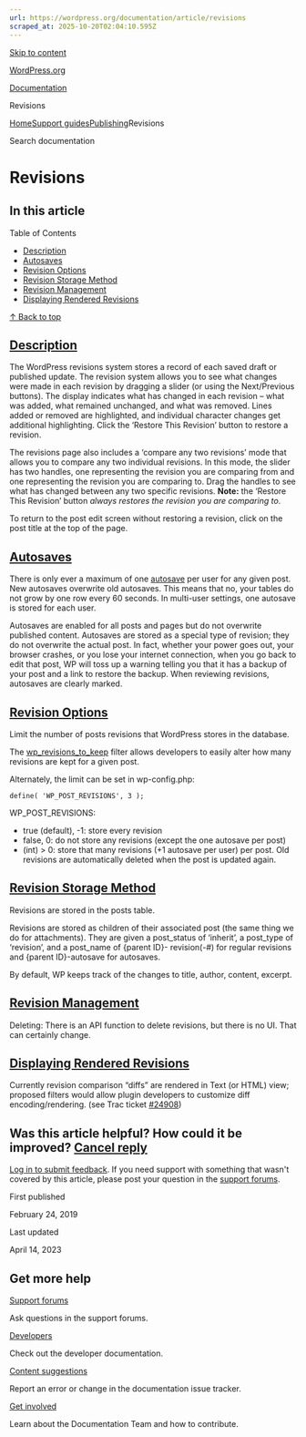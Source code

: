 ```yaml
---
url: https://wordpress.org/documentation/article/revisions
scraped_at: 2025-10-20T02:04:10.595Z
---
```


[Skip to content](https://wordpress.org/documentation/article/revisions/#wp--skip-link--target)

[WordPress.org](https://wordpress.org/)

[Documentation](https://wordpress.org/documentation)

Revisions

[Home](https://wordpress.org/documentation)[Support guides](https://wordpress.org/documentation/support-guides/)[Publishing](https://wordpress.org/documentation/category/publishing/)Revisions

Search documentation

# Revisions

## In this article

Table of Contents

- [Description](https://wordpress.org/documentation/article/revisions/#description)
- [Autosaves](https://wordpress.org/documentation/article/revisions/#autosaves)
- [Revision Options](https://wordpress.org/documentation/article/revisions/#revision-options)
- [Revision Storage Method](https://wordpress.org/documentation/article/revisions/#revision-storage-method)
- [Revision Management](https://wordpress.org/documentation/article/revisions/#revision-management)
- [Displaying Rendered Revisions](https://wordpress.org/documentation/article/revisions/#displaying-rendered-revisions)

[↑ Back to top](https://wordpress.org/documentation/article/revisions/#wp--skip-link--target)

## [Description](https://wordpress.org/documentation/article/revisions/\#description)

The WordPress revisions system stores a record of each saved draft or published update. The revision system allows you to see what changes were made in each revision by dragging a slider (or using the Next/Previous buttons). The display indicates what has changed in each revision – what was added, what remained unchanged, and what was removed. Lines added or removed are highlighted, and individual character changes get additional highlighting. Click the ‘Restore This Revision’ button to restore a revision.

The revisions page also includes a ‘compare any two revisions’ mode that allows you to compare any two individual revisions. In this mode, the slider has two handles, one representing the revision you are comparing from and one representing the revision you are comparing to. Drag the handles to see what has changed between any two specific revisions. **Note:** the ‘Restore This Revision’ button _always restores the revision you are comparing to_.

To return to the post edit screen without restoring a revision, click on the post title at the top of the page.

## [Autosaves](https://wordpress.org/documentation/article/revisions/\#autosaves)

There is only ever a maximum of one [autosave](https://wordpress.org/support/article/glossary#autosave) per user for any given post. New autosaves overwrite old autosaves. This means that no, your tables do not grow by one row every 60 seconds. In multi-user settings, one autosave is stored for each user.

Autosaves are enabled for all posts and pages but do not overwrite published content. Autosaves are stored as a special type of revision; they do not overwrite the actual post. In fact, whether your power goes out, your browser crashes, or you lose your internet connection, when you go back to edit that post, WP will toss up a warning telling you that it has a backup of your post and a link to restore the backup. When reviewing revisions, autosaves are clearly marked.

## [Revision Options](https://wordpress.org/documentation/article/revisions/\#revision-options)

Limit the number of posts revisions that WordPress stores in the database.

The [wp\_revisions\_to\_keep](https://codex.wordpress.org/Plugin_API/Filter_Reference/wp_revisions_to_keep) filter allows developers to easily alter how many revisions are kept for a given post.

Alternately, the limit can be set in wp-config.php:

```
define( 'WP_POST_REVISIONS', 3 );

```

WP\_POST\_REVISIONS:

- true (default), -1: store every revision
- false, 0: do not store any revisions (except the one autosave per post)
- (int) > 0: store that many revisions (+1 autosave per user) per post. Old revisions are automatically deleted when the post is updated again.

## [Revision Storage Method](https://wordpress.org/documentation/article/revisions/\#revision-storage-method)

Revisions are stored in the posts table.

Revisions are stored as children of their associated post (the same thing we do for attachments). They are given a post\_status of ‘inherit’, a post\_type of ‘revision’, and a post\_name of {parent ID}- revision(-#) for regular revisions and {parent ID}-autosave for autosaves.

By default, WP keeps track of the changes to title, author, content, excerpt.

## [Revision Management](https://wordpress.org/documentation/article/revisions/\#revision-management)

Deleting: There is an API function to delete revisions, but there is no UI. That can certainly change.

## [Displaying Rendered Revisions](https://wordpress.org/documentation/article/revisions/\#displaying-rendered-revisions)

Currently revision comparison “diffs” are rendered in Text (or HTML) view; proposed filters would allow plugin developers to customize diff encoding/rendering. (see Trac ticket [#24908](https://core.trac.wordpress.org/ticket/24908))

## Was this article helpful? How could it be improved? [Cancel reply](https://wordpress.org/documentation/article/revisions/\#respond)

[Log in to submit feedback](https://login.wordpress.org/?redirect_to=https%3A%2F%2Fwordpress.org%2Fdocumentation%2Farticle%2Frevisions%2F&locale=en_US). If you need support with something that wasn't covered by this article, please post your question in the [support forums](https://wordpress.org/support/forums/).

First published

February 24, 2019

Last updated

April 14, 2023

## Get more help

[Support forums](https://wordpress.org/support/forums/)

Ask questions in the support forums.

[Developers](https://developer.wordpress.org/)

Check out the developer documentation.

[Content suggestions](https://github.com/WordPress/Documentation-Issue-Tracker/issues)

Report an error or change in the documentation issue tracker.

[Get involved](https://make.wordpress.org/docs/)

Learn about the Documentation Team and how to contribute.